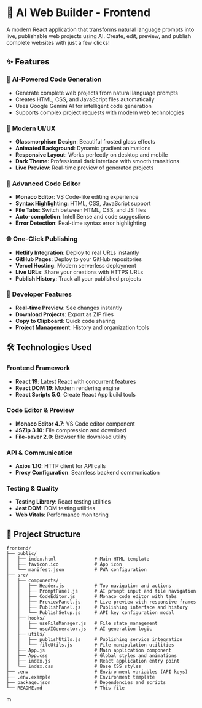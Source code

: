 # 🚀 AI Web Builder - Frontend

A modern React application that transforms natural language prompts into live, publishable web projects using AI. Create, edit, preview, and publish complete websites with just a few clicks!

## ✨ Features

### 🤖 **AI-Powered Code Generation**
- Generate complete web projects from natural language prompts
- Creates HTML, CSS, and JavaScript files automatically
- Uses Google Gemini AI for intelligent code generation
- Supports complex project requests with modern web technologies

### 🎨 **Modern UI/UX**
- **Glassmorphism Design**: Beautiful frosted glass effects
- **Animated Background**: Dynamic gradient animations
- **Responsive Layout**: Works perfectly on desktop and mobile
- **Dark Theme**: Professional dark interface with smooth transitions
- **Live Preview**: Real-time preview of generated projects

### 📝 **Advanced Code Editor**
- **Monaco Editor**: VS Code-like editing experience
- **Syntax Highlighting**: HTML, CSS, JavaScript support
- **File Tabs**: Switch between HTML, CSS, and JS files
- **Auto-completion**: IntelliSense and code suggestions
- **Error Detection**: Real-time syntax error highlighting

### 🌐 **One-Click Publishing**
- **Netlify Integration**: Deploy to real URLs instantly
- **GitHub Pages**: Deploy to your GitHub repositories
- **Vercel Hosting**: Modern serverless deployment
- **Live URLs**: Share your creations with HTTPS URLs
- **Publish History**: Track all your published projects

### 🔧 **Developer Features**
- **Real-time Preview**: See changes instantly
- **Download Projects**: Export as ZIP files
- **Copy to Clipboard**: Quick code sharing
- **Project Management**: History and organization tools

## 🛠️ Technologies Used

### **Frontend Framework**
- **React 19**: Latest React with concurrent features
- **React DOM 19**: Modern rendering engine
- **React Scripts 5.0**: Create React App build tools

### **Code Editor & Preview**
- **Monaco Editor 4.7**: VS Code editor component
- **JSZip 3.10**: File compression and download
- **File-saver 2.0**: Browser file download utility

### **API & Communication**
- **Axios 1.10**: HTTP client for API calls
- **Proxy Configuration**: Seamless backend communication

### **Testing & Quality**
- **Testing Library**: React testing utilities
- **Jest DOM**: DOM testing utilities
- **Web Vitals**: Performance monitoring

## 📁 Project Structure

```
frontend/
├── public/
│   ├── index.html              # Main HTML template
│   ├── favicon.ico             # App icon
│   └── manifest.json           # PWA configuration
├── src/
│   ├── components/
│   │   ├── Header.js           # Top navigation and actions
│   │   ├── PromptPanel.js      # AI prompt input and file navigation
│   │   ├── CodeEditor.js       # Monaco code editor with tabs
│   │   ├── PreviewPanel.js     # Live preview with responsive frames
│   │   ├── PublishPanel.js     # Publishing interface and history
│   │   └── PublishSetup.js     # API key configuration modal
│   ├── hooks/
│   │   ├── useFileManager.js   # File state management
│   │   └── useAIGenerator.js   # AI generation logic
│   ├── utils/
│   │   ├── publishUtils.js     # Publishing service integration
│   │   └── fileUtils.js        # File manipulation utilities
│   ├── App.js                  # Main application component
│   ├── App.css                 # Global styles and animations
│   ├── index.js                # React application entry point
│   └── index.css               # Base CSS styles
├── .env                        # Environment variables (API keys)
├── .env.example                # Environment template
├── package.json                # Dependencies and scripts
└── README.md                   # This file
```

m
